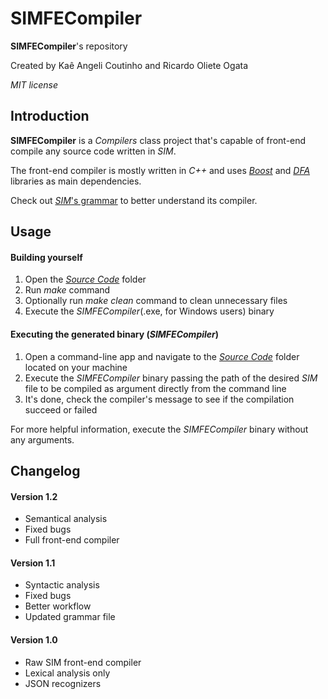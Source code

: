 # SIMFECompiler

**SIMFECompiler**'s repository

Created by Kaê Angeli Coutinho and Ricardo Oliete Ogata

_MIT license_

## Introduction

**SIMFECompiler** is a _Compilers_ class project that's capable of front-end compile any source code written in _SIM_.

The front-end compiler is mostly written in _C++_ and uses [_Boost_](http://www.boost.org) and [_DFA_](https://github.com/kaiky25/DFA) libraries as main dependencies.

Check out [_SIM_'s grammar](https://github.com/kaiky25/SIMFECompiler/blob/master/SIMGrammar.md) to better understand its compiler.

## Usage

#### Building yourself

<ol>
  <li>Open the <i><a href="https://github.com/kaiky25/SIMFECompiler/tree/master/Source%20Code">Source Code</a></i> folder</li>
  <li>Run <i>make</i> command</li>
  <li>Optionally run <i>make clean</i> command to clean unnecessary files</li>
  <li>Execute the <i>SIMFECompiler</i>(.exe, for Windows users) binary</li>
</ol>

#### Executing the generated binary (_SIMFECompiler_)

<ol>
  <li>Open a command-line app and navigate to the <i><a href="https://github.com/kaiky25/SIMFECompiler/tree/master/Source%20Code">Source Code</a></i> folder located on your machine</li>
  <li>Execute the <i>SIMFECompiler</i> binary passing the path of the desired <i>SIM</i> file to be compiled as argument directly from the command line</li>
  <li>It's done, check the compiler's message to see if the compilation succeed or failed</li>
</ol>

For more helpful information, execute the _SIMFECompiler_ binary without any arguments.

## Changelog

#### Version 1.2

<ul>
  <li>Semantical analysis</li>
  <li>Fixed bugs</li>
  <li>Full front-end compiler</li>
</ul>

#### Version 1.1

<ul>
  <li>Syntactic analysis</li>
  <li>Fixed bugs</li>
  <li>Better workflow</li>
  <li>Updated grammar file</li>
</ul>

#### Version 1.0

<ul>
  <li>Raw SIM front-end compiler</li>
  <li>Lexical analysis only</li>
  <li>JSON recognizers</li>
</ul>